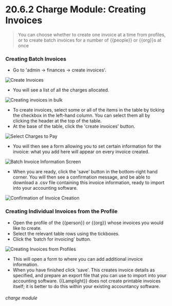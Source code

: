 # 20.6.2 Charge Module: Creating Invoices

> You can choose whether to create one invoice at a time from profiles, or to create batch invoices for a number of {{people}} or {{org}}s  at once

### Creating Batch Invoices

- Go to 'admin -> finances -> create invoices'. 

![Create Invoices](20.6.2a.png)

- You will see a list of all the charges allocated. 

![Creating invoices in bulk](20.6.2b.png)

- To create invoices, select some or all of the items in the table by ticking the checkbox in the left-hand column. You can select them all by clicking the header at the top of the table. 
- At the base of the table, click the 'create invoices' button. 

![Select Charges to Pay](20.6.2d.png)

- You will then see a form allowing you to set certain information for the invoice: what you add here will appear on every invoice created.

![Batch Invoice Information Screen](20.6.2c.png)

- When you are ready, click the 'save' button in the bottom-right hand corner. You will then see a confirmation message, and be able to download a .csv file containing this invoice information, ready to import into your accounting software. 

![Confirmation of Invoice Creation](20.6.2e.png)


### Creating Individual Invoices from the Profile 

- Open the profile of the {{person}} or {{org}} whose invoices you would like to create.
- Select the relevant table rows using the tickboxes.
- Click the 'batch for invoicing' button. 

![Creating Invoices from Profiles](20.6.2f.png)

- This will open a form to where you can add additional invoice information. 
- When you have finished click 'save'. This creates invoice details as specified, and prepare an export file that you can use to import into your accounting software. {{Lamplight}} does not create printable invoices itself; it is better to do this within your existing accountancy software. 


###### charge module

